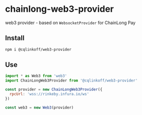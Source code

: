 # chainlong-web3-provider

web3 provider - based on `WebsocketProvider` for ChainLong Pay

## Install

```bash
npm i @cqlinkoff/web3-provider
```

## Use

```js
import * as Web3 from 'web3'
import ChainLongWeb3Provider from '@cqlinkoff/web3-provider'

const provider = new ChainLongWeb3Provider({
  rpcUrl: 'wss://rinkeby.infura.io/ws'
})

const web3 = new Web3(provider)

```
